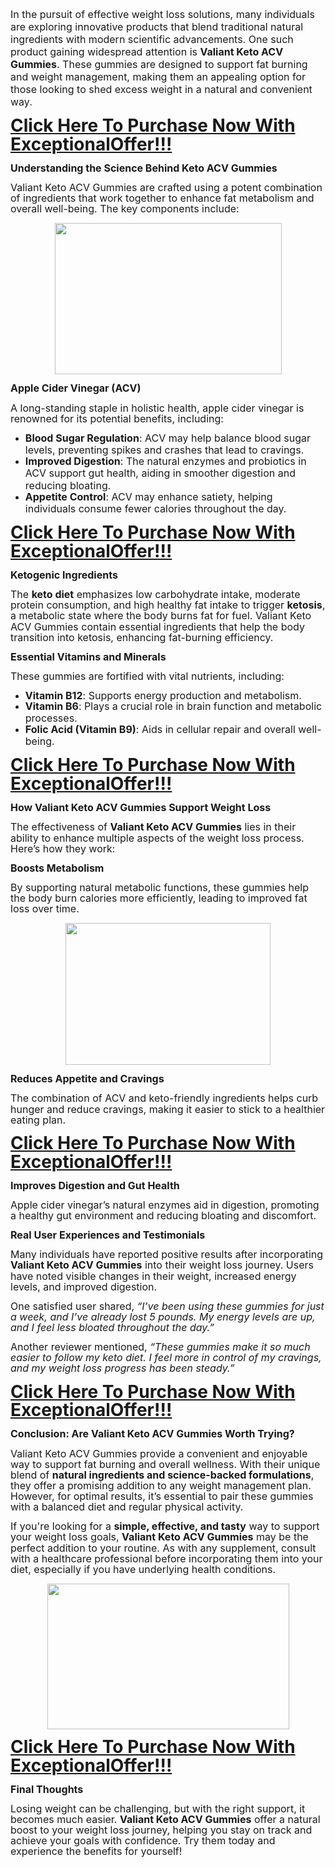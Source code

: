 <p><span style="font-size: 12pt;">In the
pursuit of effective weight loss solutions, many individuals are exploring
innovative products that blend traditional natural ingredients with modern
scientific advancements. One such product gaining widespread attention is </span><b style="font-size: 12pt;">Valiant
Keto ACV Gummies</b><span style="font-size: 12pt;">. These gummies are designed to support fat burning and
weight management, making them an appealing option for those looking to shed
excess weight in a natural and convenient way.</span></p>

<p class="MsoNormal"><b><span style="font-size: 21pt; line-height: 107%;"><a href="https://nutraleafs.com/Combs" rel="nofollow" target="_blank">Click Here To Purchase Now With ExceptionalOffer!!!</a><o:p></o:p></span></b></p>

<p class="MsoNormal"><b><span style="font-size: 12pt; line-height: 107%;">Understanding
the Science Behind Keto ACV Gummies<o:p></o:p></span></b></p>

<p class="MsoNormal"><span style="font-size: 12pt; line-height: 107%;">Valiant Keto
ACV Gummies are crafted using a potent combination of ingredients that work
together to enhance fat metabolism and overall well-being. The key components
include:<o:p></o:p></span></p><p class="MsoNormal"></p><div class="separator" style="clear: both; text-align: center;"><a href="https://nutraleafs.com/Combs" rel="nofollow" style="margin-left: 1em; margin-right: 1em;" target="_blank"><img border="0" data-original-height="408" data-original-width="612" height="242" src="https://blogger.googleusercontent.com/img/b/R29vZ2xl/AVvXsEi8uMhECZt9oKDAaoMNr2bKvniYH2eAu-vt7hWBkpTuulUQGzWOX6or_VG_EC4JKrHYT8NKNG_wE1H17Qdnl8uNFIsE9ZDuB0WmuFespgZHU29RMUFaK7oP9NlCAOS3DqWJr-FLMqdXs3429_osF-PEgG_Vr67MIIeaRHv0b0E4Xeg_70ddh7ePYlwgzIY/w363-h242/slim3.jpg" width="363" /></a></div><p></p>

<p class="MsoNormal"><b><span style="font-size: 12pt; line-height: 107%;">Apple
Cider Vinegar (ACV)<o:p></o:p></span></b></p>

<p class="MsoNormal"><span style="font-size: 12pt; line-height: 107%;">A
long-standing staple in holistic health, apple cider vinegar is renowned for
its potential benefits, including:<o:p></o:p></span></p>

<ul style="margin-top: 0cm;" type="disc">
 <li class="MsoNormal" style="mso-list: l0 level1 lfo1; tab-stops: list 36.0pt;"><b><span style="font-size: 12pt; line-height: 107%;">Blood Sugar Regulation</span></b><span style="font-size: 12pt; line-height: 107%;">: ACV may help balance blood
     sugar levels, preventing spikes and crashes that lead to cravings.<o:p></o:p></span></li>
 <li class="MsoNormal" style="mso-list: l0 level1 lfo1; tab-stops: list 36.0pt;"><b><span style="font-size: 12pt; line-height: 107%;">Improved Digestion</span></b><span style="font-size: 12pt; line-height: 107%;">: The natural enzymes and
     probiotics in ACV support gut health, aiding in smoother digestion and
     reducing bloating.<o:p></o:p></span></li>
 <li class="MsoNormal" style="mso-list: l0 level1 lfo1; tab-stops: list 36.0pt;"><b><span style="font-size: 12pt; line-height: 107%;">Appetite Control</span></b><span style="font-size: 12pt; line-height: 107%;">: ACV may enhance satiety,
     helping individuals consume fewer calories throughout the day.<o:p></o:p></span></li>
</ul>

<p class="MsoNormal"><b><span style="font-size: 21pt; line-height: 107%;"><a href="https://nutraleafs.com/Combs" rel="nofollow" target="_blank">Click Here To Purchase Now With ExceptionalOffer!!!</a><o:p></o:p></span></b></p>

<p class="MsoNormal"><b><span style="font-size: 12pt; line-height: 107%;">Ketogenic
Ingredients<o:p></o:p></span></b></p>

<p class="MsoNormal"><span style="font-size: 12pt; line-height: 107%;">The <b>keto
diet</b> emphasizes low carbohydrate intake, moderate protein consumption, and
high healthy fat intake to trigger <b>ketosis</b>, a metabolic state where the
body burns fat for fuel. Valiant Keto ACV Gummies contain essential ingredients
that help the body transition into ketosis, enhancing fat-burning efficiency.<o:p></o:p></span></p>

<p class="MsoNormal"><b><span style="font-size: 12pt; line-height: 107%;">Essential
Vitamins and Minerals<o:p></o:p></span></b></p>

<p class="MsoNormal"><span style="font-size: 12pt; line-height: 107%;">These
gummies are fortified with vital nutrients, including:<o:p></o:p></span></p>

<ul style="margin-top: 0cm;" type="disc">
 <li class="MsoNormal" style="mso-list: l1 level1 lfo2; tab-stops: list 36.0pt;"><b><span style="font-size: 12pt; line-height: 107%;">Vitamin B12</span></b><span style="font-size: 12pt; line-height: 107%;">: Supports energy production and
     metabolism.<o:p></o:p></span></li>
 <li class="MsoNormal" style="mso-list: l1 level1 lfo2; tab-stops: list 36.0pt;"><b><span style="font-size: 12pt; line-height: 107%;">Vitamin B6</span></b><span style="font-size: 12pt; line-height: 107%;">: Plays a crucial role in brain
     function and metabolic processes.<o:p></o:p></span></li>
 <li class="MsoNormal" style="mso-list: l1 level1 lfo2; tab-stops: list 36.0pt;"><b><span style="font-size: 12pt; line-height: 107%;">Folic Acid (Vitamin B9)</span></b><span style="font-size: 12pt; line-height: 107%;">: Aids in cellular repair and
     overall well-being.<o:p></o:p></span></li>
</ul>

<p class="MsoNormal"><b><span style="font-size: 21pt; line-height: 107%;"><a href="https://nutraleafs.com/Combs" rel="nofollow" target="_blank">Click Here To Purchase Now With ExceptionalOffer!!!</a><o:p></o:p></span></b></p>

<p class="MsoNormal"><b><span style="font-size: 12pt; line-height: 107%;">How
Valiant Keto ACV Gummies Support Weight Loss<o:p></o:p></span></b></p>

<p class="MsoNormal"><span style="font-size: 12pt; line-height: 107%;">The
effectiveness of <b>Valiant Keto ACV Gummies</b> lies in their ability to
enhance multiple aspects of the weight loss process. Here’s how they work:<o:p></o:p></span></p>

<p class="MsoNormal"><b><span style="font-size: 12pt; line-height: 107%;">Boosts
Metabolism<o:p></o:p></span></b></p>

<p class="MsoNormal"><span style="font-size: 12pt; line-height: 107%;">By
supporting natural metabolic functions, these gummies help the body burn
calories more efficiently, leading to improved fat loss over time.<o:p></o:p></span></p><p class="MsoNormal"></p><div class="separator" style="clear: both; text-align: center;"><a href="https://nutraleafs.com/Combs" rel="nofollow" style="margin-left: 1em; margin-right: 1em;" target="_blank"><img border="0" data-original-height="187" data-original-width="270" height="227" src="https://blogger.googleusercontent.com/img/b/R29vZ2xl/AVvXsEioqh6hpUpgfz8ym1aBoZZAfHYKNjmn7GgTOxKy2XRqEL61H37AYRSamP9h6r6erM1jWnP72q7ogIJlYLqgur6N1RSO1xCbYE4EhNdRCU7Ay6UsJg0UFO1jSIXdhF0k4RV5bI7ZU_gD_jKliCumqEscmzikoYF5ScMlu2MU0AZu3fDjcFFoquJgKakAzL4/w328-h227/Tamela%20Mann%20Weight%20Loss%20Gummies1.jpeg" width="328" /></a></div><p></p>

<p class="MsoNormal"><b><span style="font-size: 12pt; line-height: 107%;">Reduces
Appetite and Cravings<o:p></o:p></span></b></p>

<p class="MsoNormal"><span style="font-size: 12pt; line-height: 107%;">The
combination of ACV and keto-friendly ingredients helps curb hunger and reduce
cravings, making it easier to stick to a healthier eating plan.<o:p></o:p></span></p>

<p class="MsoNormal"><b><span style="font-size: 21pt; line-height: 107%;"><a href="https://nutraleafs.com/Combs" rel="nofollow" target="_blank">Click Here To Purchase Now With ExceptionalOffer!!!</a><o:p></o:p></span></b></p>

<p class="MsoNormal"><b><span style="font-size: 12pt; line-height: 107%;">Improves
Digestion and Gut Health<o:p></o:p></span></b></p>

<p class="MsoNormal"><span style="font-size: 12pt; line-height: 107%;">Apple cider
vinegar’s natural enzymes aid in digestion, promoting a healthy gut environment
and reducing bloating and discomfort.<o:p></o:p></span></p>

<p class="MsoNormal"><b><span style="font-size: 12pt; line-height: 107%;">Real User
Experiences and Testimonials<o:p></o:p></span></b></p>

<p class="MsoNormal"><span style="font-size: 12pt; line-height: 107%;">Many
individuals have reported positive results after incorporating <b>Valiant Keto
ACV Gummies</b> into their weight loss journey. Users have noted visible
changes in their weight, increased energy levels, and improved digestion.<o:p></o:p></span></p>

<p class="MsoNormal"><span style="font-size: 12pt; line-height: 107%;">One
satisfied user shared, <i>“I’ve been using these gummies for just a week, and
I’ve already lost 5 pounds. My energy levels are up, and I feel less bloated
throughout the day.”</i><o:p></o:p></span></p>

<p class="MsoNormal"><span style="font-size: 12pt; line-height: 107%;">Another
reviewer mentioned, <i>“These gummies make it so much easier to follow my keto
diet. I feel more in control of my cravings, and my weight loss progress has
been steady.”</i><o:p></o:p></span></p>

<p class="MsoNormal"><b><span style="font-size: 21pt; line-height: 107%;"><a href="https://nutraleafs.com/Combs" rel="nofollow" target="_blank">Click Here To Purchase Now With ExceptionalOffer!!!</a><o:p></o:p></span></b></p>

<p class="MsoNormal"><b><span style="font-size: 12pt; line-height: 107%;">Conclusion:
Are Valiant Keto ACV Gummies Worth Trying?<o:p></o:p></span></b></p>

<p class="MsoNormal"><span style="font-size: 12pt; line-height: 107%;">Valiant Keto
ACV Gummies provide a convenient and enjoyable way to support fat burning and
overall wellness. With their unique blend of <b>natural ingredients and
science-backed formulations</b>, they offer a promising addition to any weight
management plan. However, for optimal results, it’s essential to pair these
gummies with a balanced diet and regular physical activity.<o:p></o:p></span></p>

<p class="MsoNormal"><span style="font-size: 12pt; line-height: 107%;">If you're
looking for a <b>simple, effective, and tasty</b> way to support your weight
loss goals, <b>Valiant Keto ACV Gummies</b> may be the perfect addition to your
routine. As with any supplement, consult with a healthcare professional before
incorporating them into your diet, especially if you have underlying health
conditions.<o:p></o:p></span></p><p class="MsoNormal"></p><div class="separator" style="clear: both; text-align: center;"><a href="https://nutraleafs.com/Combs" rel="nofollow" style="margin-left: 1em; margin-right: 1em;" target="_blank"><img border="0" data-original-height="174" data-original-width="289" height="233" src="https://blogger.googleusercontent.com/img/b/R29vZ2xl/AVvXsEiEC8LnL2MNJOgsE7zCkW0penSCPslMT5YFPeK1NOtjiQ0aR_PZha7-r4cX9DeKc7gbxcMwhaYZV6gZTptRlJeuZPkRG0W0MsP-soSZwfBKAO2HaxgHfBlXfRo4xgb6f63_IUoUJqbLaHuF_04YyGr8tQ0tOiowdMYflr0vXAke0HYZYsrCFn1jvseLDnE/w387-h233/Subgenix%20Keto%20Gummies4.jpeg" width="387" /></a></div><p></p>

<p class="MsoNormal"><b><span style="font-size: 21pt; line-height: 107%;"><a href="https://nutraleafs.com/Combs" rel="nofollow" target="_blank">Click Here To Purchase Now With ExceptionalOffer!!!</a><o:p></o:p></span></b></p>

<p class="MsoNormal"><b><span style="font-size: 12pt; line-height: 107%;">Final
Thoughts<o:p></o:p></span></b></p>

<p class="MsoNormal"><span style="font-size: 12pt; line-height: 107%;">Losing
weight can be challenging, but with the right support, it becomes much easier. <b>Valiant
Keto ACV Gummies</b> offer a natural boost to your weight loss journey, helping
you stay on track and achieve your goals with confidence. Try them today and
experience the benefits for yourself!<o:p></o:p></span></p>

<p class="MsoNormal"><span style="font-size: 12pt; line-height: 107%;"><o:p>&nbsp;</o:p></span></p>
